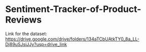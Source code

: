 # Sentiment-Tracker-of-Product-Reviews

Link for the dataset: https://drive.google.com/drive/folders/134aTCbUAtkTY0_8a_LL-Dj89uSJsiJJy?usp=drive_link
